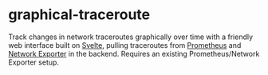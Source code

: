 # graphical-traceroute

Track changes in network traceroutes graphically over time with a friendly web interface built on [Svelte](https://svelte.dev/), pulling traceroutes from [Prometheus](https://prometheus.io/) and [Network Exporter](https://github.com/syepes/network_exporter) in the backend. Requires an existing Prometheus/Network Exporter setup.
